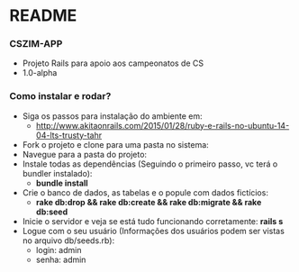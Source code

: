 # README

### CSZIM-APP ###

* Projeto Rails para apoio aos campeonatos de CS
* 1.0-alpha

### Como instalar e rodar? ###

* Siga os passos para instalação do ambiente em: 
    * http://www.akitaonrails.com/2015/01/28/ruby-e-rails-no-ubuntu-14-04-lts-trusty-tahr
* Fork o projeto e clone para uma pasta no sistema: 
* Navegue para a pasta do projeto: 
* Instale todas as dependências (Seguindo o primeiro passo, vc terá o bundler instalado): 
    * **bundle install**
* Crie o banco de dados, as tabelas e o popule com dados fictícios: 
    * **rake db:drop && rake db:create && rake db:migrate && rake db:seed**
* Inicie o servidor e veja se está tudo funcionando corretamente: **rails s**
* Logue com o seu usuário (Informações dos usuários podem ser vistas no arquivo db/seeds.rb):  
    * login: admin
    * senha: admin
